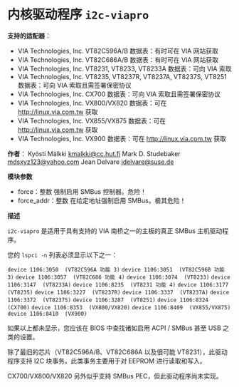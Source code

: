 # 内核驱动程序 `i2c-viapro`

**支持的适配器**：
  * VIA Technologies, Inc. VT82C596A/B
    数据表：有时可在 VIA 网站获取
  * VIA Technologies, Inc. VT82C686A/B
    数据表：有时可在 VIA 网站获取
  * VIA Technologies, Inc. VT8231, VT8233, VT8233A
    数据表：可向 VIA 索取
  * VIA Technologies, Inc. VT8235, VT8237R, VT8237A, VT8237S, VT8251
    数据表：可向 VIA 索取且需签署保密协议
  * VIA Technologies, Inc. CX700
    数据表：可向 VIA 索取且需签署保密协议
  * VIA Technologies, Inc. VX800/VX820
    数据表：可在 http://linux.via.com.tw 获取
  * VIA Technologies, Inc. VX855/VX875
    数据表：可在 http://linux.via.com.tw 获取
  * VIA Technologies, Inc. VX900
    数据表：可在 http://linux.via.com.tw 获取

**作者**：
    Kyösti Mälkki <kmalkki@cc.hut.fi>
    Mark D. Studebaker <mdsxyz123@yahoo.com>
    Jean Delvare <jdelvare@suse.de>

**模块参数**

* force：整数
  强制启用 SMBus 控制器。危险！
* force_addr：整数
  在给定地址强制启用 SMBus。极其危险！

**描述**

`i2c-viapro` 是适用于具有支持的 VIA 南桥之一的主板的真正 SMBus 主机驱动程序。

您的 `lspci -n` 列表必须显示以下之一：

`device 1106:3050  (VT82C596A 功能 3)`
`device 1106:3051  (VT82C596B 功能 3)`
`device 1106:3057  (VT82C686 功能 4)`
`device 1106:3074  (VT8233)`
`device 1106:3147  (VT8233A)`
`device 1106:8235  (VT8231 功能 4)`
`device 1106:3177  (VT8235)`
`device 1106:3227  (VT8237R)`
`device 1106:3337  (VT8237A)`
`device 1106:3372  (VT8237S)`
`device 1106:3287  (VT8251)`
`device 1106:8324  (CX700)`
`device 1106:8353  (VX800/VX820)`
`device 1106:8409  (VX855/VX875)`
`device 1106:8410  (VX900)`

如果以上都未显示，您应该在 BIOS 中查找诸如启用 ACPI / SMBus 甚至 USB 之类的设置。

除了最旧的芯片（VT82C596A/B、VT82C686A 以及很可能 VT8231），此驱动程序支持 I2C 块事务。此类事务主要用于对 EEPROM 进行读取和写入。

CX700/VX800/VX820 另外似乎支持 SMBus PEC，但此驱动程序尚未实现。